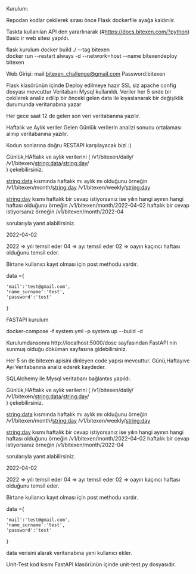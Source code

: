 
Kurulum:

Repodan kodlar çekilerek sırası önce Flask dockerfile ayağa kaldırılır.


Taskta kullanılan API den yararlınarak (#https://docs.bitexen.com/?python) Basic ir web sitesi yapıldı.


flask kurulum 
docker build ./ --tag bitexen  
docker run --restart always -d --network=host --name bitexendeploy bitexen  

Web Girişi:
mail:bitexen_challenge@gmail.com
Password:bitexen



Flask klasörünün içinde Deploy edilmeye hazır SSL siz apache config dosyası mevcuttur
Veritabanı Mysql kullanıldı.
Veriler her 5 snde bir çekilerek analiz edilip bir önceki gelen data ile kıyaslanarak bir değişiklik durumunda veritanabına yazar

Her gece saat 12 de gelen son veri veritabanına yazılır.

Haftalık ve Aylık veriler Gelen Günlük verilerin analizi sonucu ortalaması alınıp veritabanına yazılır.


Kodun sonlarına doğru RESTAPI karşılayacak bizi :)

Günlük,HAftalık ve aylık verilerini 
(  /v1/bitexen/daily/  
 /v1/bitexen/<string:data>/<string:day>/  
)
çekebilirsiniz. 

<string:data> kısmında haftalık mı aylık mı olduğunu örneğin 
/v1/bitexen/month/<string:day>
/v1/bitexen/weekly/<string:day>

<string:day>  kısmı haftalık bir cevap istiyorsanız ise yılın hangi ayının hangi haftası olduğunu
örneğin
/v1/bitexen/month/2022-04-02
haftalık bir cevap istiyorsanız
örneğin
/v1/bitexen/month/2022-04

sorularıyla yanıt alabilirsiniz.

2022-04-02

2022 => yılı temsil eder
04   => ayı temsil eder 
02   => oayın kaçıncı haftası olduğunu temsil eder.

Birtane kullanıcı kayıt olması için post methodu vardır.

data ={

    'mail':'test@gmail.com',
    'name_surname':'test',
    'password':'test'

}


FASTAPI kurulum 


docker-compose -f system.yml -p system up --build -d  

Kurulumdansonra  http://localhost:5000/dosc sayfasından FastAPI nin sunmuş olduğu döküman sayfasına gidebilirsiniz.

Her 5 sn de bitexen apisini dinleyen code yapısı mevcuttur.
Günü,Haftayıve Ayı Veritabanına analiz ederek kaydeder.

SQLAlchemy ile Mysql veritabanı bağlantııs yapıldı.


Günlük,HAftalık ve aylık verilerini 
(  /v1/bitexen/daily/  
 /v1/bitexen/<string:data>/<string:day>/  
)
çekebilirsiniz. 

<string:data> kısmında haftalık mı aylık mı olduğunu örneğin 
/v1/bitexen/month/<string:day>
/v1/bitexen/weekly/<string:day>

<string:day>  kısmı haftalık bir cevap istiyorsanız ise yılın hangi ayının hangi haftası olduğunu
örneğin
/v1/bitexen/month/2022-04-02
haftalık bir cevap istiyorsanız
örneğin
/v1/bitexen/month/2022-04

sorularıyla yanıt alabilirsiniz.

2022-04-02

2022 => yılı temsil eder
04   => ayı temsil eder 
02   => oayın kaçıncı haftası olduğunu temsil eder.

Birtane kullanıcı kayıt olması için post methodu vardır.

data ={

    'mail':'test@gmail.com',
    'name_surname':'test',
    'password':'test'

}

data verisini alarak veritanabına yeni kullanıcı ekler.

Unit-Test kod kısmı FastAPI klasörünün içinde unit-test.py dosyasıdır.


